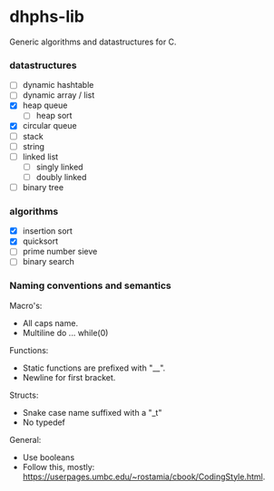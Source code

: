 # dhphs-lib
Generic algorithms and datastructures for C.

### datastructures
- [ ] dynamic hashtable
- [ ] dynamic array / list
- [x] heap queue
  - [ ] heap sort 
- [x] circular queue
- [ ] stack
- [ ] string
- [ ] linked list
  - [ ] singly linked
  - [ ] doubly linked
- [ ] binary tree

### algorithms
- [x] insertion sort
- [x] quicksort
- [ ] prime number sieve
- [ ] binary search

### Naming conventions and semantics
Macro's:
  - All caps name.
  - Multiline do ... while(0)

Functions:
  - Static functions are prefixed with "\__".
  - Newline for first bracket.

Structs:
  - Snake case name suffixed with a "\_t"
  - No typedef

General:
  - Use booleans
  - Follow this, mostly: https://userpages.umbc.edu/~rostamia/cbook/CodingStyle.html.
